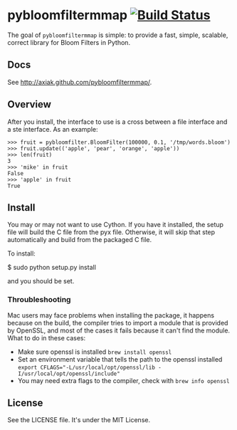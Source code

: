# pybloomfiltermmap [![Build Status](https://secure.travis-ci.org/axiak/pybloomfiltermmap.png?branch=master)](http://travis-ci.org/axiak/pybloomfiltermmap)

The goal of `pybloomfiltermmap` is simple: to provide a fast, simple, scalable,
correct library for Bloom Filters in Python.

## Docs

See <http://axiak.github.com/pybloomfiltermmap/>.

## Overview

After you install, the interface to use is a cross between a file
interface and a ste interface. As an example:

    >>> fruit = pybloomfilter.BloomFilter(100000, 0.1, '/tmp/words.bloom')
    >>> fruit.update(('apple', 'pear', 'orange', 'apple'))
    >>> len(fruit)
    3
    >>> 'mike' in fruit
    False
    >>> 'apple' in fruit
    True

## Install

You may or may not want to use Cython. If you have it installed, the
setup file will build the C file from the pyx file. Otherwise, it will
skip that step automatically and build from the packaged C file.

To install:

   $ sudo python setup.py install

and you should be set.

### Throubleshooting

Mac users may face problems when installing the package, it happens because on the build, the compiler tries to import a module that is provided by OpenSSL, and most of the cases it fails because it can't find the module.
What to do in these cases:
 - Make sure openssl is installed `brew install openssl`
 - Set an environment variable that tells the path to the openssl installed `export CFLAGS="-L/usr/local/opt/openssl/lib -I/usr/local/opt/openssl/include"`
 - You may need extra flags to the compiler, check with `brew info openssl`

## License

See the LICENSE file. It's under the MIT License.
